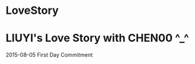 # LoveStory
LIUYI's Love Story with CHEN00 ^_^
==============================================================================
2015-08-05
First Day Commitment

